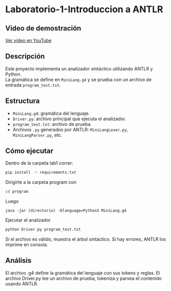 # Laboratorio-1-Introduccion a ANTLR
## Video de demostración
[Ver video en YouTube](https://youtu.be/33GuEELrwKw)

## Descripción

Este proyecto implementa un analizador sintáctico utilizando ANTLR y Python.  
La gramática se define en `MiniLang.g4` y se prueba con un archivo de entrada `program_test.txt`.

## Estructura

- `MiniLang.g4`: gramática del lenguaje.
- `Driver.py`: archivo principal que ejecuta el analizador.
- `program_test.txt`: archivo de prueba.
- Archivos `.py` generados por ANTLR: `MiniLangLexer.py`, `MiniLangParser.py`, etc.

## Cómo ejecutar

Dentro de la carpeta lab1 correr:
```bash
pip install -r requirements.txt
```

Dirigirte a la carpeta program con
```bash
cd program
```
Luego 
```
java -jar (directorio) -Dlanguage=Python3 MiniLang.g4
```

Ejecutar el analizador
```bash
python Driver.py program_test.txt
```
Si el archivo es válido, muestra el árbol sintáctico.
Si hay errores, ANTLR los imprime en consola.

## Análisis

El archivo .g4 define la gramática del lenguaje con sus tokens y reglas.
El archivo Driver.py lee un archivo de prueba, tokeniza y parsea el contenido usando ANTLR.



